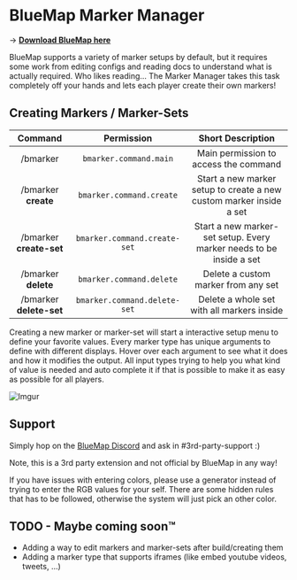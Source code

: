 # BlueMap Marker Manager
-> [**Download BlueMap here**](https://modrinth.com/mod/bluemap)

BlueMap supports a variety of marker setups by default, but it requires some work from editing configs and reading docs to understand what is actually required. Who likes reading... 
The Marker Manager takes this task completely off your hands and lets each player create their own markers!

## Creating Markers / Marker-Sets
| Command | Permission | Short Description |
|:-:|:-:|:-:|
| /bmarker | `bmarker.command.main` | Main permission to access the command |
| /bmarker **create** |  `bmarker.command.create` | Start a new marker setup to create a new custom marker inside a set |
| /bmarker **create-set** | `bmarker.command.create-set` | Start a new marker-set setup. Every marker needs to be inside a set |
| /bmarker **delete** | `bmarker.command.delete` | Delete a custom marker from any set |
| /bmarker **delete-set** | `bmarker.command.delete-set` | Delete a whole set with all markers inside |

Creating a new marker or marker-set will start a interactive setup menu to define your favorite values. Every marker type has unique arguments to define with different displays. Hover over each argument to see what it does and how it modifies the output. All input types trying to help you what kind of value is needed and auto complete it if that is possible to make it as easy as possible for all players.

![Imgur](https://imgur.com/LHeMbg2.png)

## Support 
Simply hop on the [BlueMap Discord](https://discord.gg/zmkyJa3) and ask in #3rd-party-support :)

Note, this is a 3rd party extension and not official by BlueMap in any way! 

If you have issues with entering colors, please use a generator instead of trying to enter the RGB values for your self. There are some hidden rules that has to be followed, otherwise the system will just pick an other color.

## TODO - Maybe coming soon™
- Adding a way to edit markers and marker-sets after build/creating them
- Adding a marker type that supports iframes (like embed youtube videos, tweets, ...)
